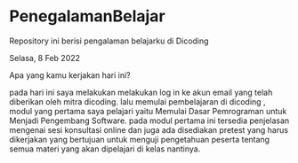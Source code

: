 # PenegalamanBelajar
Repository ini berisi pengalaman belajarku di Dicoding

Selasa, 8 Feb 2022

Apa yang kamu kerjakan hari ini?

pada hari ini saya melakukan melakukan log in ke akun email yang telah diberikan oleh mitra dicoding. lalu memulai pembelajaran  di dicoding , modul yang pertama saya pelajari yaitu  Memulai Dasar Pemrograman untuk Menjadi Pengembang Software. pada modul  pertama ini tersedia penjelasan mengenai sesi konsultasi online dan juga ada disediakan pretest yang harus dikerjakan yang 
bertujuan untuk menguji pengetahuan  peserta tentang semua materi yang akan dipelajari di kelas nantinya.
